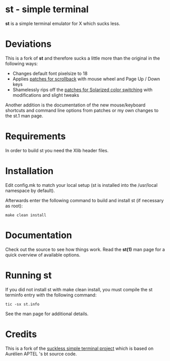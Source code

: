 # st - simple terminal
**st** is a simple terminal emulator for X which sucks less. 

# Deviations
This is a fork of **st** and therefore sucks a little more than the original in the following ways:

* Changes default font pixelsize to 18
* Applies [patches for scrollback](https://st.suckless.org/patches/scrollback/) with mouse wheel and Page Up / Down keys
* Shamelessly rips off the [patches for Solarized color switching](https://st.suckless.org/patches/solarized/) with modifications and slight tweaks

Another addition is the documentation of the new mouse/keyboard shortcuts and command line options from patches or my own changes to the st.1 man page.


# Requirements
In order to build st you need the Xlib header files.


# Installation
Edit config.mk to match your local setup (st is installed into the /usr/local namespace by default).

Afterwards enter the following command to build and install st (if necessary as root):

    make clean install

# Documentation
Check out the source to see how things work. Read the **st(1)** man page for a quick overview of available options.


# Running st
If you did not install st with make clean install, you must compile the st terminfo entry with the following command:

    tic -sx st.info

See the man page for additional details.

# Credits
This is a fork of the [suckless simple terminal project](https://st.suckless.org/) which is based on Aurélien APTEL <aurelien dot aptel at gmail dot com>'s bt source code.

